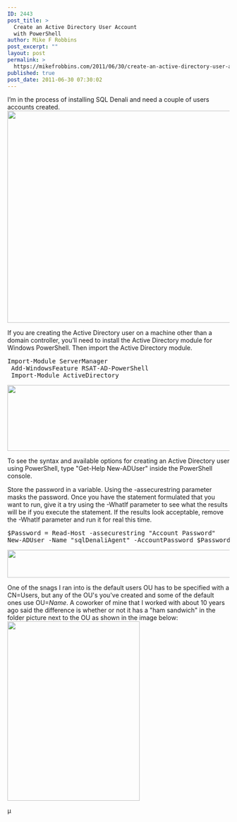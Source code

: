 ```yaml
---
ID: 2443
post_title: >
  Create an Active Directory User Account
  with PowerShell
author: Mike F Robbins
post_excerpt: ""
layout: post
permalink: >
  https://mikefrobbins.com/2011/06/30/create-an-active-directory-user-account-with-powershell/
published: true
post_date: 2011-06-30 07:30:02
---
```

I’m in the process of installing SQL Denali and need a couple of users accounts created.
<a href="http://mikefrobbins.com/wp-content/uploads/2011/06/denali-service-accts1.png"><img class="alignnone size-full wp-image-2451" title="denali-service-accts1" alt="" src="http://mikefrobbins.com/wp-content/uploads/2011/06/denali-service-accts1.png" width="640" height="480" /></a>

If you are creating the Active Directory user on a machine other than a domain controller, you’ll need to install the Active Directory module for Windows PowerShell. Then import the Active Directory module.
<pre class="lang:ps decode:true">Import-Module ServerManager
 Add-WindowsFeature RSAT-AD-PowerShell
 Import-Module ActiveDirectory</pre>
<a href="http://mikefrobbins.com/wp-content/uploads/2011/06/denali-service-accts2.png"><img class="alignnone size-full wp-image-2452" title="denali-service-accts2" alt="" src="http://mikefrobbins.com/wp-content/uploads/2011/06/denali-service-accts2.png" width="634" height="149" /></a>

To see the syntax and available options for creating an Active Directory user using PowerShell, type "Get-Help New-ADUser" inside the PowerShell console.

Store the password in a variable. Using the -assecurestring parameter masks the password. Once you have the statement formulated that you want to run, give it a try using the -WhatIf parameter to see what the results will be if you execute the statement. If the results look acceptable, remove the -WhatIf parameter and run it for real this time.
<pre class="lang:ps decode:true">$Password = Read-Host -assecurestring "Account Password"
New-ADUser -Name "sqlDenaliAgent" -AccountPassword $Password -Description "SQL Server Agent Account for Denali Test Server" -Enabled $true -PasswordNeverExpires $true -Path "ou=service,ou=accounts,ou=test,dc=mikefrobbins,dc=com" -SamAccountName "sqlDenaliAgent" -UserPrincipalName "sqlDenaliAgent@mikefrobbins.com"</pre>
<a href="http://mikefrobbins.com/wp-content/uploads/2011/06/denali-service-accts3.png"><img class="alignnone size-full wp-image-2453" title="denali-service-accts3" alt="" src="http://mikefrobbins.com/wp-content/uploads/2011/06/denali-service-accts3.png" width="640" height="63" /></a>

One of the snags I ran into is the default users OU has to be specified with a CN=Users, but any of the OU's you've created and some of the default ones use OU=<em>Name</em>. A coworker of mine that I worked with about 10 years ago said the difference is whether or not it has a "ham sandwich" in the folder picture next to the OU as shown in the image below:
<a href="http://mikefrobbins.com/wp-content/uploads/2011/06/denali-service-accts4.png"><img class="alignnone size-full wp-image-2454" title="denali-service-accts4" alt="" src="http://mikefrobbins.com/wp-content/uploads/2011/06/denali-service-accts4.png" width="300" height="406" /></a>

µ